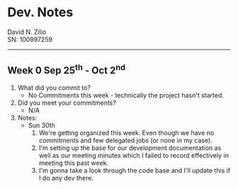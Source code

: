 # Dev. Notes

David N. Zilio\
SN: 100997259

---

## Week 0 Sep 25<sup>th</sup> - Oct 2<sup>nd</sup>

1. What did you commit to?
    * No Commitments this week - technically the project hasn't started.
2. Did you meet your commitments?
    * N/A
3. Notes:
    * Sun 30th
      1. We're getting organized this week. Even though we have no commitments and few delegated jobs (or none in my case).
      2. I'm setting up the base for our development documentation as well as our meeting minutes which I failed to record effectively in meeting this past week.
      3. I'm gonna take a look through the code base and I'll update this if I do any dev there.